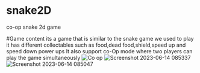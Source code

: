 # snake2D
co-op snake 2d game

#Game content
its a game that is similar to the snake game we used to play
it has different collectables such as food,dead food,shield,speed up and speed down power ups
It also support co-Op mode where two players can play the game simultaneously
![Co op](https://github.com/hareeshp007/snake2D/assets/46471092/0e81984d-7d8c-42c4-81f4-9d8751bfaae0)
![Screenshot 2023-06-14 085337](https://github.com/hareeshp007/snake2D/assets/46471092/f810e1ed-ea0b-4be3-8960-fa9bbeb96985)
![Screenshot 2023-06-14 085047](https://github.com/hareeshp007/snake2D/assets/46471092/65ac141b-665b-4581-a27d-986f62242d66)
